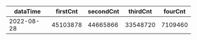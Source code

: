 |dataTime|firstCnt|secondCnt|thirdCnt|fourCnt|
|-|-|-|-|-|
|2022-08-28|45103878|44665866|33548720|7109460|